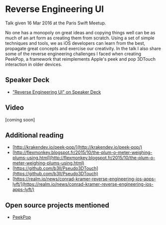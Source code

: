 # Reverse Engineering UI

Talk given 16 Mar 2016 at the Paris Swift Meetup.

No one has a monopoly on great ideas and copying things well can be as much of an art form as creating them from scratch. Using a set of simple techniques and tools, we as iOS developers can learn from the best, propagate great concepts and exercise our creativity. In the talk I also share some of the reverse engineering challenges I faced when creating PeekPop, a framework that reimplements Apple's peek and pop 3DTouch interaction in older devices.

## Speaker Deck
- ["Reverse Engineering UI" on Speaker Deck](https://speakerdeck.com/marmelroy/reverse-engineering-ui)

## Video
[coming soon]

## Additional reading
- [http://krakendev.io/peek-pop/](http://krakendev.io/peek-pop/)
- [http://flexmonkey.blogspot.fr/2015/10/the-plum-o-meter-weighing-plums-using.html](http://flexmonkey.blogspot.fr/2015/10/the-plum-o-meter-weighing-plums-using.html)
- [https://github.com/b3ll/Pseudo3DTouch](https://github.com/b3ll/Pseudo3DTouch)
- [https://realm.io/news/conrad-kramer-reverse-engineering-ios-apps-lyft/](https://realm.io/news/conrad-kramer-reverse-engineering-ios-apps-lyft/)

## Open source projects mentioned
- [PeekPop](https://github.com/marmelroy/PeekPop)
